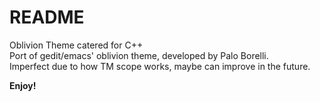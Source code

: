 # README

Oblivion Theme catered for C++  
Port of gedit/emacs' oblivion theme, developed by Palo Borelli.  
Imperfect due to how TM scope works, maybe can improve in the future.  

**Enjoy!**
